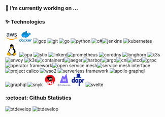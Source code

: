 ### 🔭 I’m currently working on ...

<!--
**BTDevelop/btdevelop** is a ✨ _special_ ✨ repository because its `README.md` (this file) appears on your GitHub profile.

Here are some ideas to get you started:

- 🔭 I’m currently working on ...
- 🌱 I’m currently learning ...
- 👯 I’m looking to collaborate on ...
- 🤔 I’m looking for help with ...
- 💬 Ask me about ...
- 📫 How to reach me: ...
- 😄 Pronouns: ...
- ⚡ Fun fact: ...
-->

### ✨ Technologies
<p align="left" color="white"><img src="https://github.com/github/explore/raw/main/topics/aws/aws.png" alt="aws" width="40" height="40" title="aws" /> <img src="https://github.com/github/explore/raw/main/topics/docker/docker.png" alt="docker" width="40" height="40" title="docker" /> <img src="https://www.vectorlogo.zone/logos/google_cloud/google_cloud-icon.svg" alt="gcp" width="40" height="40" title="gcp" /> <img src="https://www.vectorlogo.zone/logos/git-scm/git-scm-icon.svg" alt="git" width="40" height="40" title="git" /> <img src="https://github.com/abranhe/programming-languages-logos/blob/master/src/go/go.png" alt="go" width="40" height="40" title="golang" /> <img src="https://github.com/abranhe/programming-languages-logos/blob/master/src/python/python.png" alt="python" width="40" height="40" title="python" /> <img src="https://github.com/abranhe/programming-languages-logos/blob/master/src/csharp/csharp.png" alt="c#" width="40" height="40" title="c#" /><img src="https://www.vectorlogo.zone/logos/jenkins/jenkins-icon.svg" alt="jenkins" width="40" height="40" title="jenkins"/> <img src="https://cncf-branding.netlify.app/img/projects/kubernetes/icon/color/kubernetes-icon-color.png" alt="kubernetes" width="40" height="40" title="kubernetes"/> <img src="https://github.com/github/explore/raw/main/topics/linux/linux.png" alt="linux" width="40" height="40"/> <img src="https://cncf-branding.netlify.app/img/projects/opa/icon/color/opa-icon-color.png" alt="opa" width="40" height="40" title="opa"/> <img src="https://camo.githubusercontent.com/bd5b74426b7087fe4c8568458993dfff11001c3b9f0a2483e1da43650cbe0672/68747470733a2f2f7777772e766563746f726c6f676f2e7a6f6e652f6c6f676f732f697374696f696f2f697374696f696f2d69636f6e2e737667" alt="istio" width="40" height="40"/> <img src="https://cncf-branding.netlify.app/img/projects/linkerd/icon/color/linkerd-icon-color.png" alt="linkerd" width="40" height="40" title="linkerd"/><img src="https://cncf-branding.netlify.app/img/projects/prometheus/icon/color/prometheus-icon-color.png" alt="prometheus" width="40" height="40" title="prometheus"/> <img src="https://cncf-branding.netlify.app/img/projects/coredns/icon/color/coredns-icon-color.png" alt="coredns" width="40" height="40" title="coredns"/> <img src="https://cncf-branding.netlify.app/img/projects/longhorn/icon/color/longhorn-icon-color.png" alt="longhorn" width="40" height="40" title="longhorn"/> <img src="https://cncf-branding.netlify.app/img/projects/k3s/icon/color/k3s-icon-color.png" alt="k3s" width="40" height="40"/> <img src="https://cncf-branding.netlify.app/img/projects/envoy/icon/color/envoy-icon-color.svg" alt="envoy" width="40" height="40" title="envoy"/> <img src="https://cncf-branding.netlify.app/img/projects/helm/icon/color/helm-icon-color.svg" alt="k3s" width="40" height="40"/><img src="https://cncf-branding.netlify.app/img/projects/containerd/icon/white/containerd-icon-white.svg" alt="containerd" width="40" height="40"/><img src="https://cncf-branding.netlify.app/img/projects/jaeger/stacked/white/jaeger-stacked-white.svg" alt="jaeger" width="40" height="40"/><img src="https://cncf-branding.netlify.app/img/projects/harbor/icon/color/harbor-icon-color.svg" alt="harbor" width="40" height="40"/><img src="https://cncf-branding.netlify.app/img/projects/argo/icon/color/argo-icon-color.svg" alt="argo" width="40" height="40"/><img src="https://cncf-branding.netlify.app/img/projects/cni/icon/color/cni-icon-color.svg" alt="cni" width="40" height="40"/><img src="https://cncf-branding.netlify.app/img/projects/etcd/icon/color/etcd-icon-color.svg" alt="etcd" width="40" height="40"/><img src="https://cncf-branding.netlify.app/img/projects/grpc/stacked/color/grpc-stacked-color.svg" alt="grpc" width="40" height="40"/><img src="https://cncf-branding.netlify.app/img/projects/operatorframework/icon/color/operatorframework-icon-color.svg" alt="operator framework" width="40" height="40"/><img src="https://cncf-branding.netlify.app/img/projects/openservicemesh/icon/color/openservicemesh-icon-color.svg" alt="open service mesh" width="40" height="40"/><img src="https://cncf-branding.netlify.app/img/projects/servicemeshinterface/icon/color/servicemeshinterface-icon-color.svg" alt="service mesh interface" width="40" height="40"/><img src="https://avatars.githubusercontent.com/u/12304728?s=200&v=4" alt="project calico" width="40" height="40"/>
<img src="https://avatars.githubusercontent.com/u/14270641?s=200&v=4" alt="wso2" width="40" height="40"/>
<img src="https://avatars.githubusercontent.com/u/13742415?s=200&v=4" alt="serverless framework" width="40" height="40"/> 
<img src="https://avatars.githubusercontent.com/u/17189275?s=200&v=4" alt="apollo graphql" width="40" height="40"/> 
<img src="https://avatars.githubusercontent.com/u/12972006?s=200&v=4" alt="graphql" width="40" height="40"/> 
<img src="https://avatars.githubusercontent.com/u/12959162?s=200&v=4" alt="snyk" width="40" height="40"/> 
<img src="https://github.com/BTDevelop/ninja/blob/main/img/logo.png" alt="ninja" width="40" height="40"/>
<img src="https://raw.githubusercontent.com/grafana/k6/master/assets/k6-logo-with-grafana.svg" alt="k6" width="40" height="40"/>
<img src="https://raw.githubusercontent.com/dapr/dapr/master/img/dapr_logo.svg" alt="dapr" width="40" height="40"/>
<img src="https://avatars.githubusercontent.com/u/23617963?s=200&v=4" alt="svelte" width="40" height="40"/>
</p>

### :octocat: Github Statistics
<p align="left">
<img  src="https://github-readme-stats.vercel.app/api?username=btdevelop&show_icons=true&theme=radical" alt="btdevelop" width="400" height="150" />
<img src="https://github-readme-stats.vercel.app/api/top-langs/?username=btdevelop&layout=compact&hide=html&theme=radical" alt="btdevelop" width="400" height="150" padding-left: 0px;/>
</p>
